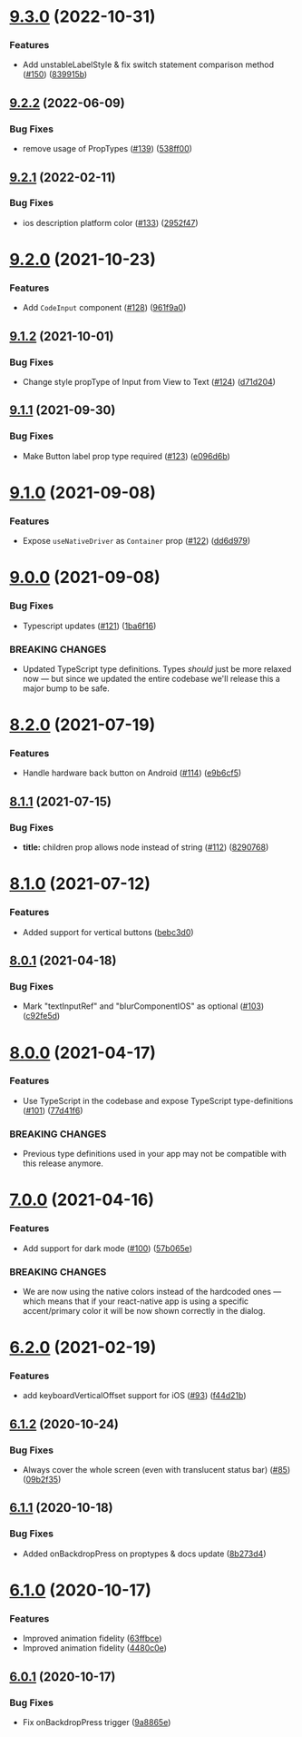 # [9.3.0](https://github.com/mmazzarolo/react-native-dialog/compare/v9.2.2...v9.3.0) (2022-10-31)


### Features

* Add unstableLabelStyle & fix switch statement comparison method ([#150](https://github.com/mmazzarolo/react-native-dialog/issues/150)) ([839915b](https://github.com/mmazzarolo/react-native-dialog/commit/839915bc546707526f3853d454fbe87b24d2cac3))

## [9.2.2](https://github.com/mmazzarolo/react-native-dialog/compare/v9.2.1...v9.2.2) (2022-06-09)


### Bug Fixes

* remove usage of PropTypes ([#139](https://github.com/mmazzarolo/react-native-dialog/issues/139)) ([538ff00](https://github.com/mmazzarolo/react-native-dialog/commit/538ff007942145d1d9aa85a34d65afa25015db16))

## [9.2.1](https://github.com/mmazzarolo/react-native-dialog/compare/v9.2.0...v9.2.1) (2022-02-11)


### Bug Fixes

* ios description platform color ([#133](https://github.com/mmazzarolo/react-native-dialog/issues/133)) ([2952f47](https://github.com/mmazzarolo/react-native-dialog/commit/2952f470130ce119e5d5dcd4844d3bcae3513e3d))

# [9.2.0](https://github.com/mmazzarolo/react-native-dialog/compare/v9.1.2...v9.2.0) (2021-10-23)


### Features

* Add `CodeInput` component ([#128](https://github.com/mmazzarolo/react-native-dialog/issues/128)) ([961f9a0](https://github.com/mmazzarolo/react-native-dialog/commit/961f9a0e9c1803fcc1bfcd8ded1e697054899bb9))

## [9.1.2](https://github.com/mmazzarolo/react-native-dialog/compare/v9.1.1...v9.1.2) (2021-10-01)


### Bug Fixes

* Change style propType of Input from View to Text ([#124](https://github.com/mmazzarolo/react-native-dialog/issues/124)) ([d71d204](https://github.com/mmazzarolo/react-native-dialog/commit/d71d20489c5d4e7038ebbb8dc183fc352d87b409))

## [9.1.1](https://github.com/mmazzarolo/react-native-dialog/compare/v9.1.0...v9.1.1) (2021-09-30)


### Bug Fixes

* Make Button label prop type required ([#123](https://github.com/mmazzarolo/react-native-dialog/issues/123)) ([e096d6b](https://github.com/mmazzarolo/react-native-dialog/commit/e096d6bf6814a114bb635585caa0babe72c3bd1c))

# [9.1.0](https://github.com/mmazzarolo/react-native-dialog/compare/v9.0.0...v9.1.0) (2021-09-08)


### Features

* Expose `useNativeDriver` as `Container` prop ([#122](https://github.com/mmazzarolo/react-native-dialog/issues/122)) ([dd6d979](https://github.com/mmazzarolo/react-native-dialog/commit/dd6d979279b22ad869d95ba530a1e9cd1fc1601b))

# [9.0.0](https://github.com/mmazzarolo/react-native-dialog/compare/v8.2.0...v9.0.0) (2021-09-08)


### Bug Fixes

* Typescript updates ([#121](https://github.com/mmazzarolo/react-native-dialog/issues/121)) ([1ba6f16](https://github.com/mmazzarolo/react-native-dialog/commit/1ba6f16fb2127f8da7e41c79444709b56cb0d4f6))


### BREAKING CHANGES

* Updated TypeScript type definitions. Types _should_ just be more relaxed now — but since we updated the entire codebase we'll release this a major bump to be safe.

# [8.2.0](https://github.com/mmazzarolo/react-native-dialog/compare/v8.1.1...v8.2.0) (2021-07-19)


### Features

* Handle hardware back button on Android ([#114](https://github.com/mmazzarolo/react-native-dialog/issues/114)) ([e9b6cf5](https://github.com/mmazzarolo/react-native-dialog/commit/e9b6cf583cb5070cbb4c542ec9569e29fae3877a))

## [8.1.1](https://github.com/mmazzarolo/react-native-dialog/compare/v8.1.0...v8.1.1) (2021-07-15)


### Bug Fixes

* **title:** children prop allows node instead of string ([#112](https://github.com/mmazzarolo/react-native-dialog/issues/112)) ([8290768](https://github.com/mmazzarolo/react-native-dialog/commit/8290768e73cf22e85404c6ebec9a328a3f0bf022))

# [8.1.0](https://github.com/mmazzarolo/react-native-dialog/compare/v8.0.1...v8.1.0) (2021-07-12)


### Features

* Added support for vertical buttons ([bebc3d0](https://github.com/mmazzarolo/react-native-dialog/commit/bebc3d040bdc0749e5bfbdc3c05ceebfaec7c8d5))

## [8.0.1](https://github.com/mmazzarolo/react-native-dialog/compare/v8.0.0...v8.0.1) (2021-04-18)


### Bug Fixes

* Mark "textInputRef" and "blurComponentIOS" as optional ([#103](https://github.com/mmazzarolo/react-native-dialog/issues/103)) ([c92fe5d](https://github.com/mmazzarolo/react-native-dialog/commit/c92fe5d1492bbe55d06c7af4dec2be653360640f))

# [8.0.0](https://github.com/mmazzarolo/react-native-dialog/compare/v7.0.0...v8.0.0) (2021-04-17)


### Features

* Use TypeScript in the codebase and expose TypeScript type-definitions ([#101](https://github.com/mmazzarolo/react-native-dialog/issues/101)) ([77d41f6](https://github.com/mmazzarolo/react-native-dialog/commit/77d41f6f5fae17650245684c10ab3de3df93e76b))


### BREAKING CHANGES

* Previous type definitions used in your app may not be compatible with this release anymore.

# [7.0.0](https://github.com/mmazzarolo/react-native-dialog/compare/v6.2.0...v7.0.0) (2021-04-16)


### Features

* Add support for dark mode ([#100](https://github.com/mmazzarolo/react-native-dialog/issues/100)) ([57b065e](https://github.com/mmazzarolo/react-native-dialog/commit/57b065e1524e64f28b7a07ebd8062d7b1982cc76))


### BREAKING CHANGES

* We are now using the native colors instead of the hardcoded ones — which means that if your react-native app is using a specific accent/primary color it will be now shown correctly in the dialog.

# [6.2.0](https://github.com/mmazzarolo/react-native-dialog/compare/v6.1.2...v6.2.0) (2021-02-19)


### Features

* add keyboardVerticalOffset support for iOS ([#93](https://github.com/mmazzarolo/react-native-dialog/issues/93)) ([f44d21b](https://github.com/mmazzarolo/react-native-dialog/commit/f44d21bbe72183c129fba72b79440af26c348b1e))

## [6.1.2](https://github.com/mmazzarolo/react-native-dialog/compare/v6.1.1...v6.1.2) (2020-10-24)


### Bug Fixes

* Always cover the whole screen (even with translucent status bar)  ([#85](https://github.com/mmazzarolo/react-native-dialog/issues/85)) ([09b2f35](https://github.com/mmazzarolo/react-native-dialog/commit/09b2f3584890be76fd56d3e2719ea928e8130ebf))

## [6.1.1](https://github.com/mmazzarolo/react-native-dialog/compare/v6.1.0...v6.1.1) (2020-10-18)


### Bug Fixes

* Added onBackdropPress on proptypes & docs update ([8b273d4](https://github.com/mmazzarolo/react-native-dialog/commit/8b273d45e76502d9366db2f6888bfc911ab6b1a1))

# [6.1.0](https://github.com/mmazzarolo/react-native-dialog/compare/v6.0.1...v6.1.0) (2020-10-17)


### Features

* Improved animation fidelity ([63ffbce](https://github.com/mmazzarolo/react-native-dialog/commit/63ffbce5f0e0fa63604529589815b94fc1625c85))
* Improved animation fidelity ([4480c0e](https://github.com/mmazzarolo/react-native-dialog/commit/4480c0e4c1622d8a29287112c07ba6e0c7ae2d8a))

## [6.0.1](https://github.com/mmazzarolo/react-native-dialog/compare/v6.0.0...v6.0.1) (2020-10-17)


### Bug Fixes

* Fix onBackdropPress trigger ([9a8865e](https://github.com/mmazzarolo/react-native-dialog/commit/9a8865ecbfb1fcc567dbea07235f3c3831b76c4c))
